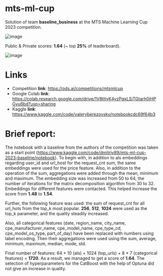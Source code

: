 # mts-ml-cup
Solution of team **baseline_business** at the MTS Machine Learning Cup 2023 competition.


![image](https://user-images.githubusercontent.com/61282340/229229125-b48b3929-dd40-434d-80ea-e5545b70d1b5.png)

Public & Private scores: **1.64** (~ top **25%** of leaderboard).

![image](https://user-images.githubusercontent.com/61282340/229232507-a03a911a-6443-43cd-bcaf-f049135012f9.png)


# Links

* Competition **link**: https://ods.ai/competitions/mtsmlcup
* Google Colab **link**: https://colab.research.google.com/drive/1V8tjtyK4yzPqxLSiTGtarh0jHPGyu6bd?usp=sharing
* Kaggle **link**: https://www.kaggle.com/code/valeryberezovsky/notebookcdc69f64b3

# Brief report:

The notebook with a baseline from the authors of the competition was taken as a start point (https://www.kaggle.com/code/dmitriy89/mts-ml-cup-2023-baseline/notebook). To begin with, in addition to als embeddings regarding user_id and url_host for the request_cnt sum, the same embeddings were used for the price feature. Also, in addition to the operation of the sum, aggregations were added through the mean, minimum and maximum. The embedding size was increased from 50 to 64, the number of iterations for the matrix decomposition algorithm from 30 to 32. Embeddings for different features were contacted. This helped increase the score from **1.48** to **1.54**.

Further, the following feature was used: the sum of request_cnt for all url_hots from the top_k most popular. **256**, **512**, **1024** were used as the top_k parameter, and the quality steadily increased.

Also, all categorical features (date, region_name, city_name, cpe_manufacturer_name, cpe_model_name, cpe_type_cd, cpe_model_os_type, part_of_day) have been replaced with numbers using label encoding. Then their aggregations were used using the sum, average, minimum, maximum, median, mode, std.

Final number of features: 64 * 10 (als) + 1024 (top_urls) + 8 * 7 (categorical features) = **1720**.
As a result, we managed to get a score of **1.64**. The selection of hyperparameters for the CatBoost with the help of Optuna did not give an increase in quality.
